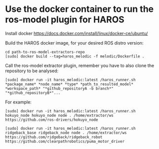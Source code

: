 # Use the docker container to run the ros-model plugin for HAROS

Install docker https://docs.docker.com/install/linux/docker-ce/ubuntu/

Build the HAROS docker image, for your desired ROS distro version:
```
cd path-to-ros-model-extractors-repo
[sudo] docker build --tag=haros_melodic -f melodic/Dockerfile .
```

Call the ros-model extractor plugin, remember you have to also clone the repository to be analysed:

```
[sudo] docker run -it haros_melodic:latest /haros_runner.sh *package_name* *node_name* *type* *path_to_resulted_model* *workspace_path* "*github_repositoryA -b branch*" "*github_repositoryB*"...
```

For example:

```
[sudo] docker run -it haros_melodic:latest /haros_runner.sh hokuyo_node hokuyo_node node . /home/extractor/ws https://github.com/ros-drivers/hokuyo_node

[sudo] docker run -it haros_melodic:latest /haros_runner.sh ridgeback_base ridgeback_node node . /home/extractor/ws https://github.com/ridgeback/ridgeback_robot https://github.com/clearpathrobotics/puma_motor_driver
```

